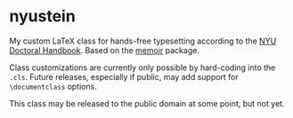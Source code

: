 # nyustein

My custom LaTeX class for hands-free typesetting according to the [NYU Doctoral Handbook](http://steinhardt.nyu.edu/scmsAdmin/uploads/002/088/doctoral%20handbook%200809.pdf). Based on the [memoir](http://www.ctan.org/pkg/memoir) package.

Class customizations are currently only possible by hard-coding into the `.cls`. Future releases, especially if public, may add support for `\documentclass` options.

This class may be released to the public domain at some point, but not yet.